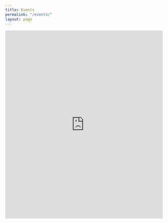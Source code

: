 ```yaml
---
title: Events
permalink: "/events/"
layout: page
---
```


<section>
<iframe src="https://calendar.google.com/calendar/embed?height=600&wkst=1&ctz=America%2FToronto&mode=AGENDA&title=Events&showPrint=0&src=OTI2ZWMxOWVhZmU3ODdjODdlMTRkZDA4MGIxMjFmZmRhODIyN2E4ZmM5ZDVmNWZiZmViMmM4MDk3ZjU0NjhkZkBncm91cC5jYWxlbmRhci5nb29nbGUuY29t&color=%23ef6c00" style="border-width:0" width="100%" height="600" frameborder="0" scrolling="no"></iframe>
</section>